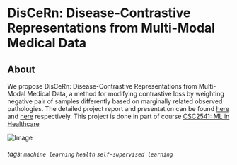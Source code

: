 DisCeRn: Disease-Contrastive Representations from Multi-Modal Medical Data
===

## About

We propose DisCeRn: Disease-Contrastive Representations from Multi-Modal Medical Data, a method for modifying contrastive loss by weighting negative pair of samples differently based on marginally related observed pathologies. The detailed project report and presentation can be found [here](https://github.com/tomginsberg/multimed/blob/master/ML4H_Project_Report%20.pdf) and [here](https://csc2541hf-2021.github.io/project_presentations/CSC2541_VahidBalazadeh_TomGinsberg_KorbinianKoch_VasudevSharma_ProjectPresentation.pdf) respectively. This project is done in part of course [CSC2541: ML in Healthcare](https://csc2541hf-2021.github.io/)

![Image](assets/architecture.png)

###### tags: `machine learning` `health` `self-supervised learning` 
